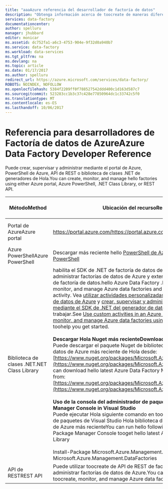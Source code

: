```yaml
---
title: "aaaAzure referencia del desarrollador de factoría de datos"
description: "Obtenga información acerca de toocreate de maneras diferentes, supervisar y administrar factorías de datos de Azure"
services: data-factory
documentationcenter: 
author: spelluru
manager: jhubbard
editor: monicar
ms.assetid: dc752fa1-a6c3-4753-904e-9f32d0a940b7
ms.service: data-factory
ms.workload: data-services
ms.tgt_pltfrm: na
ms.devlang: na
ms.topic: article
ms.date: 01/17/2017
ms.author: spelluru
redirect_url: https://azure.microsoft.com/services/data-factory/
ROBOTS: NOINDEX, NOFOLLOW
ms.openlocfilehash: 5384f2209ff0f788527542ddd400c1d163d587c7
ms.sourcegitcommit: 523283cc1b3c37c428e77850964dc1c33742c5f0
ms.translationtype: MT
ms.contentlocale: es-ES
ms.lasthandoff: 10/06/2017
---
```

# <a name="azure-data-factory-developer-reference"></a><span data-ttu-id="f83d2-103">Referencia para desarrolladores de Factoría de datos de Azure</span><span class="sxs-lookup"><span data-stu-id="f83d2-103">Azure Data Factory Developer Reference</span></span>
<span data-ttu-id="f83d2-104">Puede crear, supervisar y administrar mediante el portal de Azure, PowerShell de Azure, API de REST o biblioteca de clases .NET de generadores de Hola.</span><span class="sxs-lookup"><span data-stu-id="f83d2-104">You can create, monitor, and manage hello factories using either Azure portal, Azure PowerShell, .NET Class Library, or REST API.</span></span>

| <span data-ttu-id="f83d2-105">Método</span><span class="sxs-lookup"><span data-stu-id="f83d2-105">Method</span></span> | <span data-ttu-id="f83d2-106">Ubicación del recurso</span><span class="sxs-lookup"><span data-stu-id="f83d2-106">Resource Location</span></span> | <span data-ttu-id="f83d2-107">Referencias para desarrolladores</span><span class="sxs-lookup"><span data-stu-id="f83d2-107">Developer References</span></span> |
| --- | --- | --- |
| <span data-ttu-id="f83d2-108">Portal de Azure</span><span class="sxs-lookup"><span data-stu-id="f83d2-108">Azure portal</span></span> |[<span data-ttu-id="f83d2-109">https://portal.azure.com/</span><span class="sxs-lookup"><span data-stu-id="f83d2-109">https://portal.azure.com/</span></span>](https://portal.azure.com) |[<span data-ttu-id="f83d2-110">Introducción a Azure Data Factory (Azure Portal)</span><span class="sxs-lookup"><span data-stu-id="f83d2-110">Get started with Azure Data Factory (Azure portal)</span></span>](data-factory-build-your-first-pipeline-using-editor.md) |
| <span data-ttu-id="f83d2-111">Azure PowerShell</span><span class="sxs-lookup"><span data-stu-id="f83d2-111">Azure PowerShell</span></span> |<span data-ttu-id="f83d2-112">Descargar más reciente hello [PowerShell de Azure](http://go.microsoft.com/?linkid=9811175&clcid=0x409)</span><span class="sxs-lookup"><span data-stu-id="f83d2-112">Download hello latest [Azure PowerShell](http://go.microsoft.com/?linkid=9811175&clcid=0x409)</span></span> |[<span data-ttu-id="f83d2-113">Referencia de cmdlets</span><span class="sxs-lookup"><span data-stu-id="f83d2-113">Cmdlet reference</span></span>](https://msdn.microsoft.com/library/dn820234.aspx) |
| <span data-ttu-id="f83d2-114">Biblioteca de clases .NET</span><span class="sxs-lookup"><span data-stu-id="f83d2-114">.NET Class Library</span></span> |<span data-ttu-id="f83d2-115">habilita el SDK de .NET de factoría de datos de Azure Hello toocreate, supervisar y administrar factorías de datos de Azure y extender mediante una actividad de .NET de factoría de datos.</span><span class="sxs-lookup"><span data-stu-id="f83d2-115">hello Azure Data Factory .NET SDK enables you toocreate, monitor, and manage Azure data factories and extend Data Factory using a .NET activity.</span></span> <span data-ttu-id="f83d2-116">Vea [utilizar actividades personalizadas en una canalización del generador de datos de Azure](data-factory-use-custom-activities.md) y [crear, supervisar y administrar factorías de datos de Azure mediante el SDK de .NET del generador de datos](data-factory-create-data-factories-programmatically.md) toohelp artículos empezar a trabajar.</span><span class="sxs-lookup"><span data-stu-id="f83d2-116">See [Use custom activities in an Azure Data Factory pipeline](data-factory-use-custom-activities.md) and [Create, monitor, and manage Azure data factories using Data Factory .NET SDK](data-factory-create-data-factories-programmatically.md) articles toohelp you get started.</span></span><br/><br/><span data-ttu-id="f83d2-117"><b>Descargar Hola Nuget más reciente</b></span><span class="sxs-lookup"><span data-stu-id="f83d2-117"><b>Downloading hello latest Nuget</b></span></span><br/><span data-ttu-id="f83d2-118">Puede descargar el paquete Nuget de biblioteca de administración de factoría de datos de Azure más reciente de Hola desde: [https://www.nuget.org/packages/Microsoft.Azure.Management.DataFactories/](https://www.nuget.org/packages/Microsoft.Azure.Management.DataFactories/)</span><span class="sxs-lookup"><span data-stu-id="f83d2-118">You can download hello latest Azure Data Factory Management Library Nuget package from: [https://www.nuget.org/packages/Microsoft.Azure.Management.DataFactories/](https://www.nuget.org/packages/Microsoft.Azure.Management.DataFactories/)</span></span><br/><br/><span data-ttu-id="f83d2-119">**Uso de la consola del administrador de paquetes en Visual Studio**</span><span class="sxs-lookup"><span data-stu-id="f83d2-119">**Using Package Manager Console in Visual Studio**</span></span><br/><span data-ttu-id="f83d2-120">Puede ejecutar Hola siguiente comando en tooget de la consola de administrador de paquetes de Visual Studio Hola biblioteca de administración de factoría de datos de Azure más reciente</span><span class="sxs-lookup"><span data-stu-id="f83d2-120">You can run hello following command in Visual Studio’s Package Manager Console tooget hello latest Azure Data Factory Management Library</span></span><br/><br/><span data-ttu-id="f83d2-121">Install-Package Microsoft.Azure.Management.DataFactories</span><span class="sxs-lookup"><span data-stu-id="f83d2-121">Install-Package Microsoft.Azure.Management.DataFactories</span></span> |[<span data-ttu-id="f83d2-122">Referencia del SDK de .NET</span><span class="sxs-lookup"><span data-stu-id="f83d2-122">.NET SDK Reference</span></span>](https://msdn.microsoft.com/library/mt415893.aspx) |
| <span data-ttu-id="f83d2-123">API de REST</span><span class="sxs-lookup"><span data-stu-id="f83d2-123">REST API</span></span> |<span data-ttu-id="f83d2-124">Puede utilizar toocreate de API de REST de factoría de datos de hello, supervisar y administrar factorías de datos de Azure.</span><span class="sxs-lookup"><span data-stu-id="f83d2-124">You can use hello Data Factory REST API toocreate, monitor, and manage Azure data factories.</span></span> |[<span data-ttu-id="f83d2-125">Referencia de API de REST</span><span class="sxs-lookup"><span data-stu-id="f83d2-125">REST API Reference</span></span>](https://msdn.microsoft.com/library/dn906738.aspx) |

